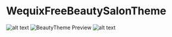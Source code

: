 # WequixFreeBeautySalonTheme
![alt text](https://wequix.com/beautyTheme/bridal1.jpg?raw=true)
![BeautyTheme Preview](https://wequix.com/beautyTheme/pic/f1595442810.jpg)
![alt text](https://github.com/freeublue/WequixFreeBeautySalonTheme/bridal1.jpg?raw=true)

